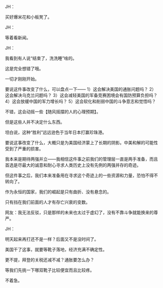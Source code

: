 JH：

买好爆米花和小板凳了。

JH：

等着看新闻。

JH：

我看到有人说“结束了，洗洗睡”啥的。

这是完全想错了哦。

一切才刚刚开始。

要说这件事改变了什么，可以盘点一下——
1）这会解决美国的通胀问题吗？
2）这会解决乌克兰问题吗？
3）这会减轻美国的军备竞赛困境会有国防预算负担吗？
4）这会放缓中国的军力增长吗？
5）这会软化和削弱中国的斗争意志和觉悟吗？

不错，这会动摇一些【随风摇摆的人的心理预期】。

但是这些人并不决定什么东西。

坦白说，这种“胜利”远远逊色于当年日本打赢珍珠港。

要说这事改变了什么，大概只是为美国经济蒙上了长期的阴影。中美和解的可能性受到了严重的损害。

我本来是期待两强并立——我相信这件事之前我们的管理层一直是两手准备，而且首选是尽最大的诚意和耐心寻求人类历史上没有先例的两强并存的奇迹。

但这件事之后，我们本来准备用在寻求这个奇迹上的一些资源和力量，恐怕不得不转向了。

作为永恒的国家，我们的崛起是只有曲折、没有悬念的。

只有挡在我们前面的人才有存亡兴衰的变数。

网友：我无法反驳，只是那样的未来也太过于虚幻了，没有不靠斗争就能换来的尊严。

JH：

明天起来再打还不是一样？后面又不是没时间了。

美国干了这事，就要等靴子落地，经济充满不确定性。

更不提，拜登的关税还减不减？通胀要怎么办？

等我们先挑一下哪双靴子比较便宜而且比较疼。

不着急。

